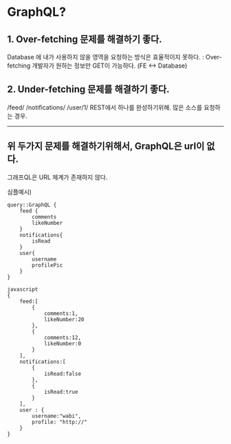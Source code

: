 # GraphQL?

## 1. Over-fetching 문제를 해결하기 좋다.

Database 에 내가 사용하지 않을 영역을 요청하는 방식은 효율적이지 못하다. : Over-fetching
개발자가 원하는 정보만 GET이 가능하다. (FE <-> Database)

## 2. Under-fetching 문제를 해결하기 좋다.

/feed/
/notifications/
/user/1/
REST에서 하나를 완성하기위해. 많은 소스를 요청하는 경우.

---

## 위 두가지 문제를 해결하기위해서, GraphQL은 url이 없다.

그래프QL은 URL 체계가 존재하지 않다.

심플예시)

    query::GraphQL {
        feed {
            comments
            likeNumber
        }
        notifications{
            isRead
        }
        user{
            username
            profilePic
        }
    }

    javascript
    {
        feed:[
            {
                comments:1,
                likeNumber:20
            },
            {
                comments:12,
                likeNumber:0
            }
        ],
        notifications:[
            {
                isRead:false
            },
            {
                isRead:true
            }
        ],
        user : {
            username:"wabi",
            profile: "http://"
        }
    }
